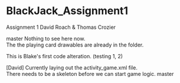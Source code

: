 # BlackJack_Assignment1

Assignment 1
David Roach & Thomas Crozier

 master
Nothing to see here now.  
The the playing card drawables are already in the folder.

This is Blake's first code alteration. (testing 1, 2)

[David]
Currently laying out the activity_game.xml file.  
There needs to be a skeleton before we can start game logic.
master
